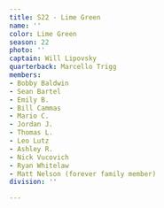 ```yaml
---
title: S22 - Lime Green
name: ''
color: Lime Green
season: 22
photo: ''
captain: Will Lipovsky
quarterback: Marcello Trigg
members:
- Bobby Baldwin
- Sean Bartel
- Emily B.
- Bill Cammas
- Mario C.
- Jordan J.
- Thomas L.
- Leo Lutz
- Ashley R.
- Nick Vucovich
- Ryan Whitelaw
- Matt Nelson (forever family member)
division: ''

---
```


